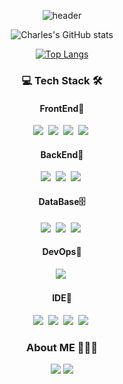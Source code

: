 
<div align="center" style="text-align:center">

 ![header](https://capsule-render.vercel.app/api?type=waving&color=0:b388ff,100:a82da8&height=180&section=header&text=Charles&desc=Welcome%20in%20My%20GitHub&fontSize=80&fontColor=d6ace6&animation=fadeIn&descAlignY=70)
 
</div>

<div align="center" style="text-align:center">
 
 ![Charles's GitHub stats](https://github-readme-stats.vercel.app/api?username=KwonCheulJin&show_icons=true&theme=dracula)

</div>
<div align="center" style="text-align:center">

 [![Top Langs](https://github-readme-stats.vercel.app/api/top-langs/?username=KwonCheulJin&layout=compact)](https://github.com/anuraghazra/github-readme-stats)

</div>
 
 <h3 align=center>💻 Tech Stack 🛠</h3>
 
  <h4 align=center>FrontEnd👀</h4>
  <div align=center>
   <img src="https://img.shields.io:/badge/React-61DAFB?style=plastic&logo=React&logoColor=white"/></a>&nbsp
   <img src="https://img.shields.io:/badge/TypeScript-3178C6?style=plastic&logo=TypeScript&logoColor=white"/></a>&nbsp
   <img src="https://img.shields.io:/badge/JavaScript-F7DF1E?style=plastic&logo=JavaScript&logoColor=white"/></a>&nbsp
   <img src="https://img.shields.io:/badge/CSS3-1572B6?style=plastic&logo=CSS3&logoColor=white"/></a>&nbsp
  </div>
  <h4 align=center>BackEnd🧠</h4>
  <div align=center>
   <img src="https://img.shields.io:/badge/Java-007396?style=plastic&logo=Java&logoColor=white"/></a>&nbsp 
   <img src="https://img.shields.io:/badge/Spring-6DB33F?style=plastic&logo=Spring&logoColor=white"/></a>&nbsp
   <img src="https://img.shields.io:/badge/SpringBoot-6DB33F?style=plastic&logo=SpringBoot&logoColor=white"/></a>&nbsp
  </div>
  <h4 align=center>DataBase🗄</h4>
  <div align=center>
   <img src="https://img.shields.io:/badge/MariaDB-003545?style=plastic&logo=MariaDB&logoColor=white"/></a>&nbsp
   <img src="https://img.shields.io:/badge/MySQL-4479A1?style=plastic&logo=MySQL&logoColor=white"/></a>&nbsp
   <img src="https://img.shields.io:/badge/PostgreSQL-4169E1?style=plastic&logo=PostgreSQL&logoColor=white"/></a>&nbsp
  </div>
  <h4 align=center>DevOps🧰</h4>
  <div align=center>
   <img src="https://img.shields.io:/badge/Netlify-00C7B7?style=plastic&logo=Netlify&logoColor=white"/></a>&nbsp
  </div>
  <h4 align=center>IDE📇</h4>
  <div align=center>
   <img src="https://img.shields.io:/badge/Postman-FF6C37?style=plastic&logo=Postman&logoColor=white"/></a>&nbsp
   <img src="https://img.shields.io:/badge/IntelliJIDEA-000000?style=plastic&logo=IntelliJIDEA&logoColor=white"/></a>&nbsp
   <img src="https://img.shields.io:/badge/EclipseIDE-2C2255?style=plastic&logo=EclipseIDE&logoColor=white"/></a>&nbsp
   <img src="https://img.shields.io:/badge/VisualStudioCode-007ACC?style=plastic&logo=VisualStudioCode&logoColor=white"/></a>&nbsp
  </div>
  
 <h3 align=center>About ME 🧗🏻‍♀️ </h3>
 
 <p align=center>
 <a href="https://www.devkcj.com/"><img src="https://img.shields.io/badge/My tech blog-000000?style=for-the-badge&logo=GitHub&logoColor=white&link=https://www.devkcj.com/"/></a> 
 <a href="mailto:chkftm12@gmail.com"><img src="https://img.shields.io/badge/Gmail-EA4335?style=for-the-badge&logo=Gmail&logoColor=white&link=mailto:chkftm12@gmail.com"/></a>
</p>
 
